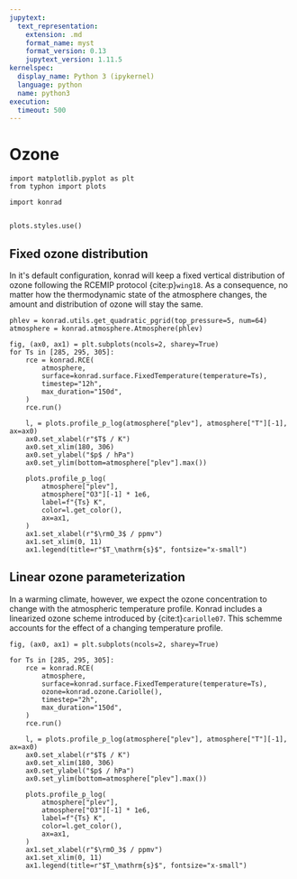 ```yaml
---
jupytext:
  text_representation:
    extension: .md
    format_name: myst
    format_version: 0.13
    jupytext_version: 1.11.5
kernelspec:
  display_name: Python 3 (ipykernel)
  language: python
  name: python3
execution:
  timeout: 500
---
```


# Ozone

```{code-cell} ipython3
import matplotlib.pyplot as plt
from typhon import plots

import konrad


plots.styles.use()
```

## Fixed ozone distribution

In it's default configuration, konrad will keep a fixed vertical distribution of ozone following the RCEMIP protocol {cite:p}`wing18`.
As a consequence, no matter how the thermodynamic state of the atmosphere changes, the amount and distribution of ozone will stay the same.

```{code-cell} ipython3
phlev = konrad.utils.get_quadratic_pgrid(top_pressure=5, num=64)
atmosphere = konrad.atmosphere.Atmosphere(phlev)

fig, (ax0, ax1) = plt.subplots(ncols=2, sharey=True)
for Ts in [285, 295, 305]:
    rce = konrad.RCE(
        atmosphere,
        surface=konrad.surface.FixedTemperature(temperature=Ts),
        timestep="12h",
        max_duration="150d",
    )
    rce.run()

    l, = plots.profile_p_log(atmosphere["plev"], atmosphere["T"][-1], ax=ax0)
    ax0.set_xlabel(r"$T$ / K")
    ax0.set_xlim(180, 306)
    ax0.set_ylabel("$p$ / hPa")
    ax0.set_ylim(bottom=atmosphere["plev"].max())

    plots.profile_p_log(
        atmosphere["plev"],
        atmosphere["O3"][-1] * 1e6,
        label=f"{Ts} K",
        color=l.get_color(),
        ax=ax1,
    )
    ax1.set_xlabel(r"$\rmO_3$ / ppmv")
    ax1.set_xlim(0, 11)
    ax1.legend(title=r"$T_\mathrm{s}$", fontsize="x-small")
```

## Linear ozone parameterization

In a warming climate, however, we expect the ozone concentration to change with the atmospheric temperature profile.
Konrad includes a linearized ozone scheme introduced by {cite:t}`cariolle07`.
This schemme accounts for the effect of a changing temperature profile.

```{code-cell} ipython3
fig, (ax0, ax1) = plt.subplots(ncols=2, sharey=True)

for Ts in [285, 295, 305]:
    rce = konrad.RCE(
        atmosphere,
        surface=konrad.surface.FixedTemperature(temperature=Ts),
        ozone=konrad.ozone.Cariolle(),
        timestep="2h",
        max_duration="150d",
    )
    rce.run()

    l, = plots.profile_p_log(atmosphere["plev"], atmosphere["T"][-1], ax=ax0)
    ax0.set_xlabel(r"$T$ / K")
    ax0.set_xlim(180, 306)
    ax0.set_ylabel("$p$ / hPa")
    ax0.set_ylim(bottom=atmosphere["plev"].max())

    plots.profile_p_log(
        atmosphere["plev"],
        atmosphere["O3"][-1] * 1e6,
        label=f"{Ts} K",
        color=l.get_color(),
        ax=ax1,
    )
    ax1.set_xlabel(r"$\rmO_3$ / ppmv")
    ax1.set_xlim(0, 11)
    ax1.legend(title=r"$T_\mathrm{s}$", fontsize="x-small")
```
